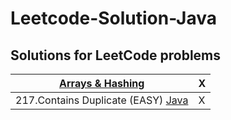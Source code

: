 # Leetcode-Solution-Java
## **Solutions for LeetCode problems**

| <a href = "src/main/java/Arrays & Hashing">Arrays & Hashing | X |
| ------------- | ------------- |
|217.Contains Duplicate (EASY) <a href = "src/main/java/Arrays & Hashing/Contains_Duplicate.java">Java | X |

